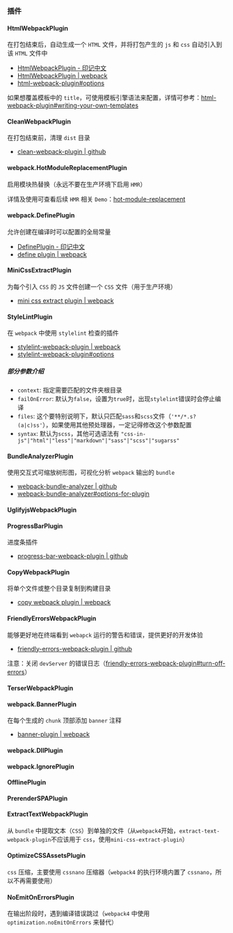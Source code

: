 ### 插件

#### HtmlWebpackPlugin

在打包结束后，自动生成一个 `HTML` 文件，并将打包产生的 `js` 和 `css` 自动引入到该 `HTML` 文件中

- [HtmlWebpackPlugin - 印记中文](https://webpack.docschina.org/plugins/html-webpack-plugin/)
- [HtmlWebpackPlugin | webpack](https://webpack.js.org/plugins/html-webpack-plugin/)
- [html-webpack-plugin#options](https://github.com/jantimon/html-webpack-plugin#options)

如果想覆盖模板中的 `title`，可使用模板引擎语法来配置，详情可参考：[html-webpack-plugin#writing-your-own-templates](https://github.com/jantimon/html-webpack-plugin#writing-your-own-templates)

#### CleanWebpackPlugin

在打包结束前，清理 `dist` 目录

- [clean-webpack-plugin | github](https://github.com/johnagan/clean-webpack-plugin)

#### webpack.HotModuleReplacementPlugin

启用模块热替换（永远不要在生产环境下启用 `HMR`）

详情及使用可查看后续 `HMR` 相关 `Demo`：[hot-module-replacement](https://github.com/shuangmianxiaoQ/webpack-demo/tree/master/hot-module-replacement)

#### webpack.DefinePlugin

允许创建在编译时可以配置的全局常量

- [DefinePlugin - 印记中文](https://webpack.docschina.org/plugins/define-plugin)
- [define plugin | webpack](https://webpack.js.org/plugins/define-plugin/)

#### MiniCssExtractPlugin

为每个引入 `CSS` 的 `JS` 文件创建一个 `CSS` 文件（用于生产环境）

- [mini css extract plugin | webpack](https://webpack.js.org/plugins/mini-css-extract-plugin/)

#### StyleLintPlugin

在 `webpack` 中使用 `stylelint` 检查的插件

- [stylelint-webpack-plugin | webpack](https://webpack.js.org/plugins/stylelint-webpack-plugin)
- [stylelint-webpack-plugin#options](https://github.com/webpack-contrib/stylelint-webpack-plugin#options)

##### 部分参数介绍

- `context`: 指定需要匹配的文件夹根目录
- `failOnError`: 默认为`false`，设置为`true`时，出现`stylelint`错误时会停止编译
- `files`: 这个要特别说明下，默认只匹配`sass`和`scss`文件（`'**/*.s?(a|c)ss'`），如果使用其他预处理器，一定记得修改这个参数配置
- `syntax`: 默认为`scss`，其他可选语法有 `"css-in-js"|"html"|"less"|"markdown"|"sass"|"scss"|"sugarss"`

#### BundleAnalyzerPlugin

使用交互式可缩放树形图，可视化分析 `webpack` 输出的 `bundle`

- [webpack-bundle-analyzer | github](https://github.com/webpack-contrib/webpack-bundle-analyzer)
- [webpack-bundle-analyzer#options-for-plugin](https://github.com/webpack-contrib/webpack-bundle-analyzer#options-for-plugin)

#### UglifyjsWebpackPlugin

#### ProgressBarPlugin

进度条插件

- [progress-bar-webpack-plugin | github](https://github.com/clessg/progress-bar-webpack-plugin)

#### CopyWebpackPlugin

将单个文件或整个目录复制到构建目录

- [copy webpack plugin | webpack](https://webpack.js.org/plugins/copy-webpack-plugin/)

#### FriendlyErrorsWebpackPlugin

能够更好地在终端看到 `webapck` 运行的警告和错误，提供更好的开发体验

- [friendly-errors-webpack-plugin | github](https://github.com/geowarin/friendly-errors-webpack-plugin)

注意：关闭 `devServer` 的错误日志（[friendly-errors-webpack-plugin#turn-off-errors](https://github.com/geowarin/friendly-errors-webpack-plugin#turn-off-errors)）

#### TerserWebpackPlugin

#### webpack.BannerPlugin

在每个生成的 `chunk` 顶部添加 `banner` 注释

- [banner-plugin | webpack](https://webpack.js.org/plugins/banner-plugin)

#### webpack.DllPlugin

#### webpack.IgnorePlugin

#### OfflinePlugin

#### PrerenderSPAPlugin

#### ExtractTextWebpackPlugin

从 `bundle` 中提取文本（`CSS`）到单独的文件（从`webpack4`开始，`extract-text-webpack-plugin`不应该用于 `css`，使用`mini-css-extract-plugin`）

#### OptimizeCSSAssetsPlugin

`css` 压缩，主要使用 `cssnano` 压缩器（`webpack4` 的执行环境内置了 `cssnano`，所以不再需要使用）

#### NoEmitOnErrorsPlugin

在输出阶段时，遇到编译错误跳过（`webpack4` 中使用 `optimization.noEmitOnErrors` 来替代）
